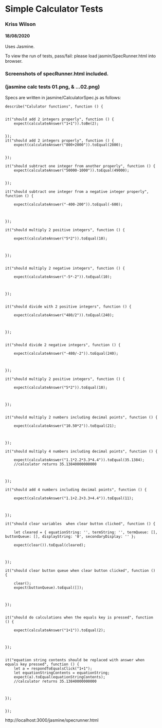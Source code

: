 # Simple Calculator Tests

### Kriss Wilson

#### 18/08/2020

Uses Jasmine.

To view the run of tests, pass/fail: please load jasmin/SpecRunner.html into browser.

### Screenshots of specRunner.html included.

### (jasmine calc tests 01.png, & ...02.png)

Specs are written in jasmine/CalculatorSpec.js as follows:

    describe("Calulator functions", function () {


    it("should add 2 integers properly", function () {
        expect(calculateAnswer("1+1")).toBe(2);


    });
    it("should add 2 integers properly", function () {
        expect(calculateAnswer("800+2000")).toEqual(2800);


    });

    it("should subtract one integer from another properly", function () {
        expect(calculateAnswer("50000-1000")).toEqual(49000);


    });

    it("should subtract one integer from a negative integer properly", function () {

        expect(calculateAnswer("-400-200")).toEqual(-600);



    });

    it("should multiply 2 positive integers", function () {

        expect(calculateAnswer("5*2")).toEqual(10);



    });


    it("should multiply 2 negative integers", function () {

        expect(calculateAnswer("-5*-2")).toEqual(10);



    });


    it("should divide with 2 positive integers", function () {

        expect(calculateAnswer("480/2")).toEqual(240);



    });


    it("should divide 2 negative integers", function () {

        expect(calculateAnswer("-480/-2")).toEqual(240);



    });

    it("should multiply 2 positive integers", function () {

        expect(calculateAnswer("5*2")).toEqual(10);



    });


    it("should multiply 2 numbers including decimal points", function () {

        expect(calculateAnswer("10.50*2")).toEqual(21);



    });

    it("should multiply 4 numbers including decimal points", function () {

        expect(calculateAnswer("1.1*2.2*3.3*4.4")).toEqual(35.1384);
        //calculator returns 35.13840000000000



    });

    it("should add 4 numbers including decimal points", function () {

        expect(calculateAnswer("1.1+2.2+3.3+4.4")).toEqual(11);



    });

    it("should clear variables  when clear button clicked", function () {

        let cleared = { equationString: '', termString: '', termQueue: [], buttonQueue: [], displayString: '0', secondaryDisplay: '' };

        expect(clear()).toEqual(cleared);



    });

    it("should clear button queue when clear button clicked", function () {

        clear();
        expect(buttonQueue).toEqual([]);



    });


    it("should do calculations when the equals key is pressed", function () {

        expect(calculateAnswer("1+1")).toEqual(2);



    });


    it("equation string contents should be replaced with answer when equals key pressed", function () {
        let a = respondToEqualsClick("1+1");
        let equationStringContents = equationString;
        expect(a).toEqual(equationStringContents);
        //calculator returns 35.13840000000000



    });


    });

http://localhost:3000/jasmine/specrunner.html
